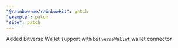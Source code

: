 ```yaml
---
"@rainbow-me/rainbowkit": patch
"example": patch
"site": patch
---
```


Added Bitverse Wallet support with `bitverseWallet` wallet connector
